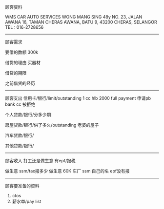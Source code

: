 顾客资料

WMS CAR AUTO SERVICES 
WONG MANG SING 48y NO. 23, JALAN AWANA 16, TAMAN CHERAS AWANA, BATU 9, 43200 CHERAS, SELANGOR TEL : 016-2728656

-----------------
顾客需求


要借的数额
300k

借贷的理由
买器材

借贷的期限

之前借贷的经历


--------------
顾客支出
信用卡/银行/limit/outstanding
1 cc hlb 2000 full payment
申请pb bank cc 被拒绝

个人贷款/银行/分多少期

房屋贷款/银行/供了多久/outstanding
老婆的屋子

汽车贷款/银行/

其他贷款/银行/

-----------
顾客收入
打工还是做生意
有epf/报税

做生意 ssm/tax报多少
做生意 60K
车厂
ssm 自己的名
epf没有报

-------
顾客要准备的资料
1. ctos
2. 薪水单/pay list




